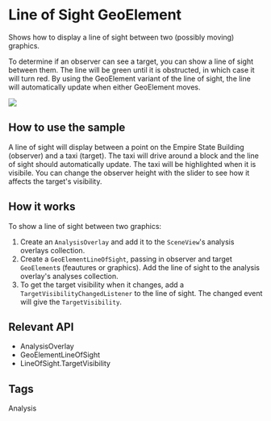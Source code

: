 <h1>Line of Sight GeoElement</h1>

<p>Shows how to display a line of sight between two (possibly moving) graphics.</p>

<p>To determine if an observer can see a target, you can show a line of sight between them. The line will be green until it is obstructed, in which case it will turn red. By using the GeoElement variant of the line of sight, the line will automatically update when either GeoElement moves.</p>

<p><img src="GeoElementLineOfSight.gif"/></p>

<h2>How to use the sample</h2>

<p>A line of sight will display between a point on the Empire State Building (observer) and a taxi (target). The taxi will drive around a block and the line of sight should automatically update. The taxi will be highlighted when it is visibile. You can change the observer height with the slider to see how it affects the target's visibility.</p>

<h2>How it works</h2>

<p>To show a line of sight between two graphics:</p>

<ol>
    <li>Create an <code>AnalysisOverlay</code> and add it to the <code>SceneView</code>'s analysis overlays collection.</li>
    <li>Create a <code>GeoElementLineOfSight</code>, passing in observer and target <code>GeoElement</code>s (feautures or graphics). Add the line of sight to the analysis overlay's analyses collection</code>.</li>
    <li>To get the target visibility when it changes, add a <code>TargetVisibilityChangedListener</code> to the line of sight. The changed event will give the <code>TargetVisibility</code>.</li>
</ol>

<h2>Relevant API</h2>

<ul>
    <li>AnalysisOverlay</li>
    <li>GeoElementLineOfSight</li>
    <li>LineOfSight.TargetVisibility</li>
</ul>

<h2>Tags</h2>

<p>Analysis</p>